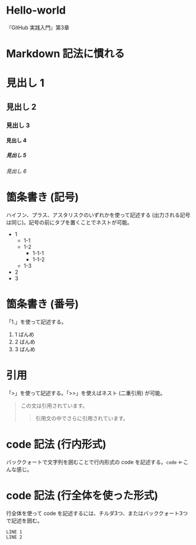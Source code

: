 # Hello-world
『GitHub 実践入門』第3章

# Markdown 記法に慣れる

# 見出し 1
## 見出し 2
### 見出し 3
#### 見出し 4
##### 見出し 5
###### 見出し 6

# 箇条書き (記号)
ハイフン、プラス、アスタリスクのいずれかを使って記述する (出力される記号は同じ)。記号の前にタブを置くことでネストが可能。
- 1
  - 1-1
  - 1-2
    - 1-1-1
    - 1-1-2
  - 1-3
- 2
- 3

# 箇条書き (番号)
「1.」を使って記述する。
1. 1 ばんめ
1. 2 ばんめ
1. 3 ばんめ

# 引用
「>」を使って記述する。「>>」を使えばネスト (二重引用) が可能。
> この文は引用されています。
>> 引用文の中でさらに引用されています。

# code 記法 (行内形式)
バッククォートで文字列を囲むことで行内形式の code を記述する。`code` ←こんな感じ。

# code 記法 (行全体を使った形式)
行全体を使って code を記述するには、チルダ3つ、またはバッククォート3つで記述を囲む。
~~~
LINE 1
LINE 2
~~~
